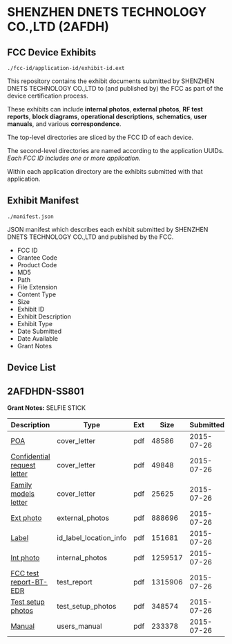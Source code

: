 # SHENZHEN DNETS TECHNOLOGY CO.,LTD (2AFDH)
## FCC Device Exhibits

```
./fcc-id/application-id/exhibit-id.ext
```

This repository contains the exhibit documents submitted by SHENZHEN DNETS TECHNOLOGY CO.,LTD to (and published by) the FCC as part of the device certification process.

These exhibits can include **internal photos**, **external photos**, **RF test reports**, **block diagrams**, **operational descriptions**, **schematics**, **user manuals**, and various **correspondence**.

The top-level directories are sliced by the FCC ID of each device.

The second-level directories are named according to the application UUIDs. *Each FCC ID includes one or more application.*

Within each application directory are the exhibits submitted with that application. 

## Exhibit Manifest

```
./manifest.json
```

JSON manifest which describes each exhibit submitted by SHENZHEN DNETS TECHNOLOGY CO.,LTD and published by the FCC.

- FCC ID
- Grantee Code
- Product Code
- MD5
- Path
- File Extension
- Content Type
- Size
- Exhibit ID
- Exhibit Description
- Exhibit Type
- Date Submitted
- Date Available
- Grant Notes

## Device List
## 2AFDHDN-SS801
**Grant Notes:** SELFIE STICK

| Description | Type | Ext | Size | Submitted | Available |
| ----------- | ---- | --- | ---- | --------- | --------- |
| [POA](2AFDHDN-SS801/0f6e7df847a3b109dffb55d233953032/2692327.pdf) | cover_letter | pdf | 48586 | 2015-07-26 | 2015-07-27 |
| [Confidential request letter](2AFDHDN-SS801/0f6e7df847a3b109dffb55d233953032/2692328.pdf) | cover_letter | pdf | 49848 | 2015-07-26 | 2015-07-27 |
| [Family models letter](2AFDHDN-SS801/0f6e7df847a3b109dffb55d233953032/2692329.pdf) | cover_letter | pdf | 25625 | 2015-07-26 | 2015-07-27 |
| [Ext photo](2AFDHDN-SS801/0f6e7df847a3b109dffb55d233953032/2692332.pdf) | external_photos | pdf | 888696 | 2015-07-26 | 2015-07-27 |
| [Label](2AFDHDN-SS801/0f6e7df847a3b109dffb55d233953032/2692334.pdf) | id_label_location_info | pdf | 151681 | 2015-07-26 | 2015-07-27 |
| [Int photo](2AFDHDN-SS801/0f6e7df847a3b109dffb55d233953032/2692333.pdf) | internal_photos | pdf | 1259517 | 2015-07-26 | 2015-07-27 |
| [FCC test report-BT-EDR](2AFDHDN-SS801/0f6e7df847a3b109dffb55d233953032/2692331.pdf) | test_report | pdf | 1315906 | 2015-07-26 | 2015-07-27 |
| [Test setup photos](2AFDHDN-SS801/0f6e7df847a3b109dffb55d233953032/2692330.pdf) | test_setup_photos | pdf | 348574 | 2015-07-26 | 2015-07-27 |
| [Manual](2AFDHDN-SS801/0f6e7df847a3b109dffb55d233953032/2692335.pdf) | users_manual | pdf | 233378 | 2015-07-26 | 2015-07-27 |
